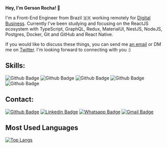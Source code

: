 **Hey, I'm Gerson Rocha! 👋**

I'm a Front-End Engineer from Brazil 🇧🇷  working remotely for [Digital Business](https://www.digitalbusiness.com.br/en). Currently I've been studying and focusing on the ReactJS ecosystem with TypeScript, GraphQL, Redux, MaterialUI, NestJS, NodeJS, Postgres, Docker, Git and GitHub and React Native.

If you would like to discuss these things, you can send me [an email](mailto:gersonrocha9@gmail.com) or DM me on [Twitter](https://twitter.com/@GersonRoch9). I'm looking forward to connecting with you :)


## Skills:
![Github Badge](https://img.shields.io/badge/typescript-%23007acc.svg?logo=typescript&logoColor=white&style=for-the-badge)
![Github Badge](https://img.shields.io/badge/React_Native-20232A?style=for-the-badge&logo=react&logoColor=61DAFB)
![Github Badge](https://img.shields.io/badge/React-20232A?style=for-the-badge&logo=react&logoColor=61DAFB)
![Github Badge](https://img.shields.io/badge/styled--components-DB7093?style=for-the-badge&logo=styled-components&logoColor=white)
![Github Badge](https://img.shields.io/badge/node.js-%2343853d.svg?logo=node.js&logoColor=white&style=for-the-badge)



## Contact:
[![Github Badge](https://img.shields.io/badge/GitHub-100000?style=for-the-badge&logo=github&logoColor=white)](https://github.com/gersonrocha9)
[![Linkedin Badge](https://img.shields.io/badge/LinkedIn-0077B5?style=for-the-badge&logo=linkedin&logoColor=white)](https://www.linkedin.com/in/gerson-rocha-013077174/)
[![Whatsapp Badge](https://img.shields.io/badge/WhatsApp-25D366?style=for-the-badge&logo=whatsapp&logoColor=white)](https://api.whatsapp.com/send?phone=5522999534259&text=Olá!)
[![Gmail Badge](https://img.shields.io/badge/Gmail-D14836?style=for-the-badge&logo=gmail&logoColor=white)](mailto:gersonrocha9@gmail.com)

## Most Used Languages
[![Top Langs](https://github-readme-stats.vercel.app/api/top-langs/?username=GersonRocha9&layout=compact&langs_count=6&theme=vision-friendly-dark)](https://github.com/anuraghazra/github-readme-stats)
